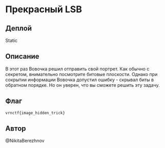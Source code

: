# Прекрасный LSB

## Деплой

Static

## Описание

В этот раз Вовочка решил отправить свой портрет. Как обычно с секретом, внимательно посмотрите битовые плоскости.
Однако при сокрытии информации Вовочка допустил ошибку - скрывал биты в обратном порядке. 
Но он уверен, что вы сможете решить эту задачу.

## Флаг
`vrnctf{image_hidden_trick}`

## Автор
@NikitaBerezhnov

